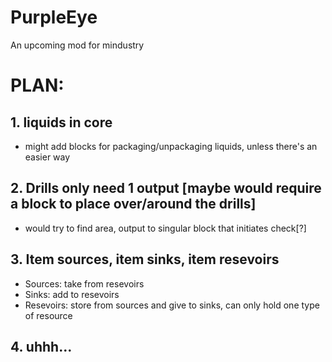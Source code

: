 # PurpleEye
An upcoming mod for mindustry
# PLAN: 
## 1. liquids in core
- might add blocks for packaging/unpackaging liquids, unless there's an easier way
## 2. Drills only need 1 output [maybe would require a block to place over/around the drills]
- would try to find area, output to singular block that initiates check[?]
## 3. Item sources, item sinks, item resevoirs
- Sources: take from resevoirs
- Sinks: add to resevoirs
- Resevoirs: store from sources and give to sinks, can only hold one type of resource
## 4. uhhh...